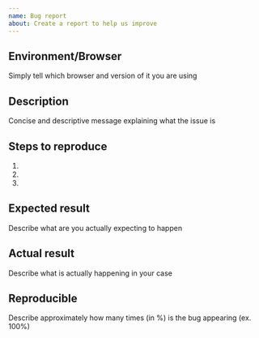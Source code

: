```yaml
---
name: Bug report
about: Create a report to help us improve
---
```


<!-- Please search existing issues to avoid creating duplicates. -->
<!-- Also please test using the latest beta version to make sure your issue has not already been fixed: https://lab-beta.superblocks.com/ -->

## Environment/Browser
Simply tell which browser and version of it you are using

## Description
Concise and descriptive message explaining what the issue is

## Steps to reproduce
1.
2.
3.

## Expected result
Describe what are you actually expecting to happen

## Actual result
Describe what is actually happening in your case

## Reproducible
Describe approximately how many times (in %) is the bug appearing (ex. 100%)
